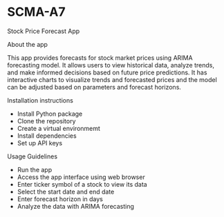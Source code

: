 # SCMA-A7
Stock Price Forecast App

About the app

This app provides forecasts for stock market prices using ARIMA forecasting model. It allows users to view historical data, analyze trends, and make informed decisions based on future price predictions. It has interactive charts to visualize trends and forecasted prices and the model can be adjusted based on parameters and forecast horizons.

Installation instructions

  - Install Python package
  - Clone the repository
  - Create a virtual environmemt
  - Install dependencies
  - Set up API keys

Usage Guidelines

  - Run the app
  - Access the app interface using web browser
  - Enter ticker symbol of a stock to view its data
  - Select the start date and end date
  - Enter forecast horizon in days
  - Analyze the data with ARIMA forecasting
